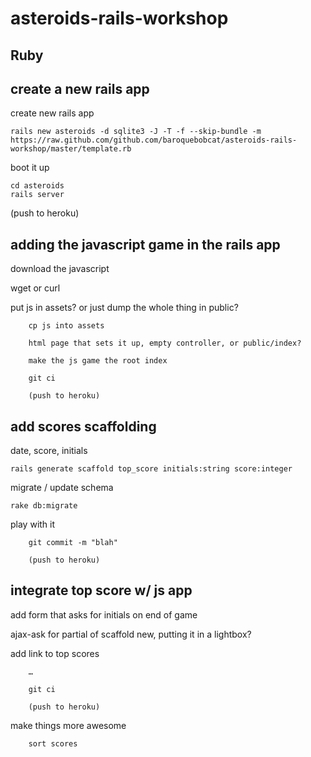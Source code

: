 asteroids-rails-workshop
========================


Ruby
------

create a new rails app
-----------------------

create new rails app

    rails new asteroids -d sqlite3 -J -T -f --skip-bundle -m https://raw.github.com/github.com/baroquebobcat/asteroids-rails-workshop/master/template.rb

boot it up

    cd asteroids
    rails server

(push to heroku)

adding the javascript game in the rails app
-------------------------------------------

download the javascript

   wget or curl

put js in assets? or just dump the whole thing in public?

        cp js into assets

        html page that sets it up, empty controller, or public/index?

        make the js game the root index

        git ci

        (push to heroku)

add scores scaffolding
----------------------
date, score, initials


    rails generate scaffold top_score initials:string score:integer

migrate / update schema

    rake db:migrate


play with it

        git commit -m "blah"

        (push to heroku)

integrate top score w/ js app
-----------------------------


add form that asks for initials on end of game

ajax-ask for partial of scaffold new, putting it in a lightbox?

add link to top scores

        …

        git ci

        (push to heroku)

make things more awesome

        sort scores